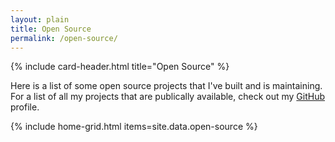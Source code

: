 ```yaml
---
layout: plain
title: Open Source
permalink: /open-source/
---
```


<main class="page-content" aria-label="Content">
  <div class="wrapper">
    <article class="card">
      {% include card-header.html title="Open Source" %}
      <p>
        Here is a list of some open source projects that I've built and is maintaining. For a list of all my projects that are publically available, check out my <a href="https://github.com/{{ site.github_username| cgi_escape | escape }}">GitHub</a> profile.
      </p>
    </article>
  </div>
</main>

{% include home-grid.html items=site.data.open-source %}